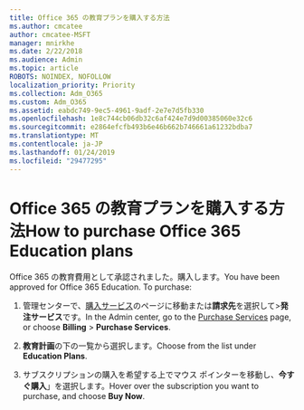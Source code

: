 ```yaml
---
title: Office 365 の教育プランを購入する方法
ms.author: cmcatee
author: cmcatee-MSFT
manager: mnirkhe
ms.date: 2/22/2018
ms.audience: Admin
ms.topic: article
ROBOTS: NOINDEX, NOFOLLOW
localization_priority: Priority
ms.collection: Adm_O365
ms.custom: Adm_O365
ms.assetid: eabdc749-9ec5-4961-9adf-2e7e7d5fb330
ms.openlocfilehash: 1e8c744cb06db32c6af424e7d9d00385060e32c6
ms.sourcegitcommit: e2864efcfb493b6e46b662b746661a61232bdba7
ms.translationtype: MT
ms.contentlocale: ja-JP
ms.lasthandoff: 01/24/2019
ms.locfileid: "29477295"
---
```

# <a name="how-to-purchase-office-365-education-plans"></a><span data-ttu-id="3024e-102">Office 365 の教育プランを購入する方法</span><span class="sxs-lookup"><span data-stu-id="3024e-102">How to purchase Office 365 Education plans</span></span>

<span data-ttu-id="3024e-p101">Office 365 の教育費用として承認されました。購入します。</span><span class="sxs-lookup"><span data-stu-id="3024e-p101">You have been approved for Office 365 Education. To purchase:</span></span>
  
1. <span data-ttu-id="3024e-105">管理センターで、[購入サービス](https://go.microsoft.com/fwlink/p/?linkid=868433)のページに移動または**請求先**を選択して\>**発注サービス**です。</span><span class="sxs-lookup"><span data-stu-id="3024e-105">In the Admin center, go to the [Purchase Services](https://go.microsoft.com/fwlink/p/?linkid=868433) page, or choose **Billing** \> **Purchase Services**.</span></span>
    
2. <span data-ttu-id="3024e-106">**教育計画**の下の一覧から選択します。</span><span class="sxs-lookup"><span data-stu-id="3024e-106">Choose from the list under **Education Plans**.</span></span>
    
3. <span data-ttu-id="3024e-107">サブスクリプションの購入を希望する上でマウス ポインターを移動し、**今すぐ購入**」を選択します。</span><span class="sxs-lookup"><span data-stu-id="3024e-107">Hover over the subscription you want to purchase, and choose **Buy Now**.</span></span>
    

